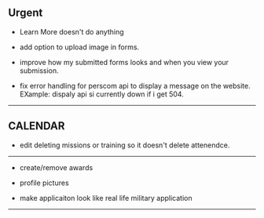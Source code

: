 <h2>Urgent</h2>

* Learn More doesn't do anything


* add option to upload image in forms.


* improve how my submitted forms looks and when you view your submission.


* fix error handling for perscom api to display a message on the website. EXample: dispaly api si currently down if i get 504.


- - -
<h2>CALENDAR</h2>

* edit deleting missions or training so it doesn't delete attenendce.

----

* create/remove awards 


* profile pictures 


* make applicaiton look like real life military application


---

